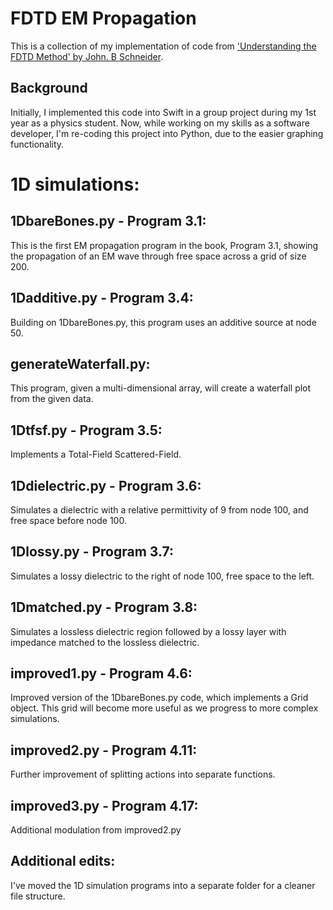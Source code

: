 # FDTD EM Propagation
This is a collection of my implementation of code from ['Understanding the FDTD Method' by John. B Schneider](https://eecs.wsu.edu/~schneidj/ufdtd/).

## Background
Initially, I implemented this code into Swift in a group project during my 1st year as a physics student. Now, while working on my skills as a software developer, I'm re-coding this project into Python, due to the easier graphing functionality.

# 1D simulations:

## 1DbareBones.py - Program 3.1:
This is the first EM propagation program in the book, Program 3.1, showing the propagation of an EM wave through free space across a grid of size 200.

## 1Dadditive.py - Program 3.4:
Building on 1DbareBones.py, this program uses an additive source at node 50.

## generateWaterfall.py:
This program, given a multi-dimensional array, will create a waterfall plot from the given data.

## 1Dtfsf.py - Program 3.5:
Implements a Total-Field Scattered-Field.

## 1Ddielectric.py - Program 3.6:
Simulates a dielectric with a relative permittivity of 9 from node 100, and free space before node 100.

## 1Dlossy.py - Program 3.7:
Simulates a lossy dielectric to the right of node 100, free space to the left.

## 1Dmatched.py - Program 3.8:
Simulates a lossless dielectric region followed by a lossy layer with impedance matched to the lossless dielectric.

## improved1.py - Program 4.6:
Improved version of the 1DbareBones.py code, which implements a Grid object. This grid will become more useful as we progress to more complex simulations.

## improved2.py - Program 4.11:
Further improvement of splitting actions into separate functions.

## improved3.py - Program 4.17:
Additional modulation from improved2.py

## Additional edits:
I've moved the 1D simulation programs into a separate folder for a cleaner file structure.